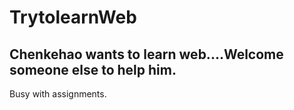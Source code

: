 # TrytolearnWeb
Chenkehao wants to learn web....Welcome someone else to help him.
-----------------------------------------------------------------
Busy with assignments.

